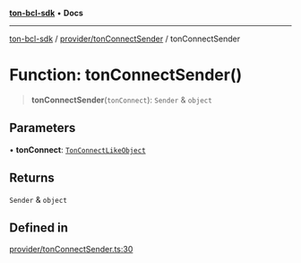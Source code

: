 [**ton-bcl-sdk**](../../../README.md) • **Docs**

***

[ton-bcl-sdk](../../../README.md) / [provider/tonConnectSender](../README.md) / tonConnectSender

# Function: tonConnectSender()

> **tonConnectSender**(`tonConnect`): `Sender` & `object`

## Parameters

• **tonConnect**: [`TonConnectLikeObject`](../type-aliases/TonConnectLikeObject.md)

## Returns

`Sender` & `object`

## Defined in

[provider/tonConnectSender.ts:30](https://github.com/ton-fun-tech/ton-bcl-sdk/blob/57ae5e6ea1d5ef20b2d4656add2e407869f7e2f0/src/provider/tonConnectSender.ts#L30)
